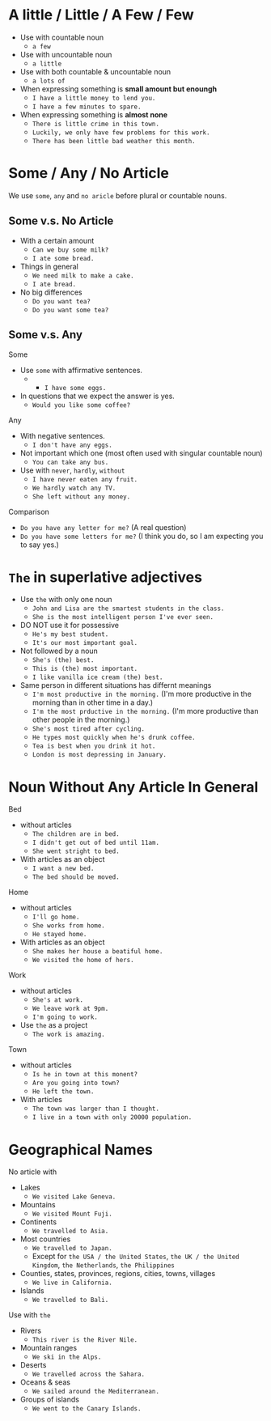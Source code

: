 # A little / Little / A Few / Few

- Use with countable noun
  - `a few`
- Use with uncountable noun
  - `a little`
- Use with both countable & uncountable noun
  - `a lots of`
- When expressing something is **small amount but enoungh**
  - `I have a little money to lend you.`
  - `I have a few minutes to spare.`
- When expressing something is **almost none**
  - `There is little crime in this town.`
  - `Luckily, we only have few problems for this work.`
  - `There has been little bad weather this month.`

# Some / Any / No Article

We use `some`, `any` and `no aricle` before plural or countable nouns.

## Some v.s. No Article

- With a certain amount
  - `Can we buy some milk?`
  - `I ate some bread.`
- Things in general
  - `We need milk to make a cake.`
  - `I ate bread.`
- No big differences
  - `Do you want tea?`
  - `Do you want some tea?`

## Some v.s. Any

Some
- Use `some` with affirmative sentences.
  - - `I have some eggs.`
- In questions that we expect the answer is yes.
  - `Would you like some coffee?`

Any
- With negative sentences.
  - `I don't have any eggs.`
- Not important which one (most often used with singular countable noun)
  - `You can take any bus.`
- Use with `never`, `hardly`, `without`
  - `I have never eaten any fruit.`
  - `We hardly watch any TV.`
  - `She left without any money.`

Comparison
  - `Do you have any letter for me?` (A real question)
  - `Do you have some letters for me?` (I think you do, so I am expecting you to say yes.)

# `The` in superlative adjectives

- Use `the` with only one noun
  - `John and Lisa are the smartest students in the class.`
  - `She is the most intelligent person I've ever seen.`
- DO NOT use it for possessive
  - `He's my best student.`
  - `It's our most important goal.`
- Not followed by a noun
  - `She's (the) best.`
  - `This is (the) most important.`
  - `I like vanilla ice cream (the) best.`
- Same person in different situations has differnt meanings
  - `I'm most productive in the morning.` (I'm more productive in the morning than in other time in a day.)
  - `I'm the most prductive in the morning.` (I'm more productive than other people in the morning.)
  - `She's most tired after cycling.`
  - `He types most quickly when he's drunk coffee.`
  - `Tea is best when you drink it hot.`
  - `London is most depressing in January.`

# Noun Without Any Article In General

Bed
- without articles
  - `The children are in bed.`
  - `I didn't get out of bed until 11am.`
  - `She went stright to bed.`
- With articles as an object
  - `I want a new bed.`
  - `The bed should be moved.`

Home
- without articles
  - `I'll go home.`
  - `She works from home.`
  - `He stayed home.`
- With articles as an object
  - `She makes her house a beatiful home.`
  - `We visited the home of hers.`

Work
- without articles
  - `She's at work.`
  - `We leave work at 9pm.`
  - `I'm going to work.`
- Use `the` as a project
  - `The work is amazing.`

Town
- without articles
  - `Is he in town at this monent?`
  - `Are you going into town?`
  - `He left the town.`
- With articles
  - `The town was larger than I thought.`
  - `I live in a town with only 20000 population.`

# Geographical Names

No article with
- Lakes
  - `We visited Lake Geneva.`
- Mountains
  - `We visited Mount Fuji.`
- Continents
  - `We travelled to Asia.`
- Most countries
  - `We travelled to Japan.`
  - Except for `the USA / the United States`, `the UK / the United Kingdom`, `the Netherlands`, `the Philippines`
- Counties, states, provinces, regions, cities, towns, villages
  - `We live in California.`
- Islands
  - `We travelled to Bali.`

Use with `the`
- Rivers
  - `This river is the River Nile.`
- Mountain ranges
  - `We ski in the Alps.`
- Deserts
  - `We travelled across the Sahara.`
- Oceans & seas
  - `We sailed around the Mediterranean.`
- Groups of islands
  - `We went to the Canary Islands.`
